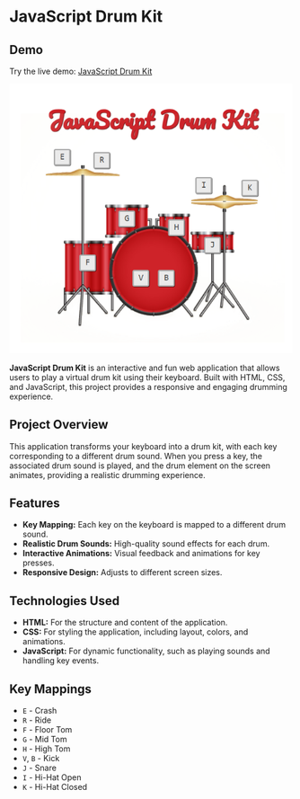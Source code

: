 # JavaScript Drum Kit

## Demo

Try the live demo: [JavaScript Drum Kit](https://andrejilic05.github.io/JavaScript-Drum-Kit/](https://andrejilic05.github.io/JavaScript-Drums/))

![JavaScript Drum Kit Screenshot](drums.png)

**JavaScript Drum Kit** is an interactive and fun web application that allows users to play a virtual drum kit using their keyboard. Built with HTML, CSS, and JavaScript, this project provides a responsive and engaging drumming experience.

## Project Overview

This application transforms your keyboard into a drum kit, with each key corresponding to a different drum sound. When you press a key, the associated drum sound is played, and the drum element on the screen animates, providing a realistic drumming experience.

## Features

- **Key Mapping:** Each key on the keyboard is mapped to a different drum sound.
- **Realistic Drum Sounds:** High-quality sound effects for each drum.
- **Interactive Animations:** Visual feedback and animations for key presses.
- **Responsive Design:** Adjusts to different screen sizes.

## Technologies Used

- **HTML:** For the structure and content of the application.
- **CSS:** For styling the application, including layout, colors, and animations.
- **JavaScript:** For dynamic functionality, such as playing sounds and handling key events.

## Key Mappings

- `E` - Crash
- `R` - Ride
- `F` - Floor Tom
- `G` - Mid Tom
- `H` - High Tom
- `V`, `B` - Kick
- `J` - Snare
- `I` - Hi-Hat Open
- `K` - Hi-Hat Closed
